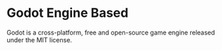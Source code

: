 # Godot Engine Based

Godot is a cross-platform, free and open-source game engine released under the MIT license.
